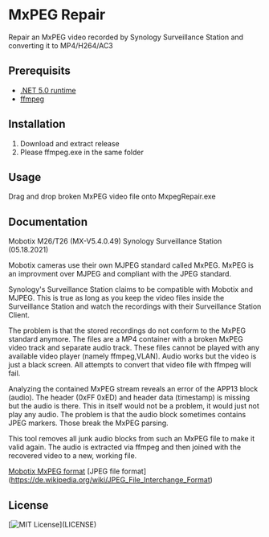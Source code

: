 # MxPEG Repair
Repair an MxPEG video recorded by Synology Surveillance Station and converting it to MP4/H264/AC3

## Prerequisits
- [.NET 5.0 runtime](https://dotnet.microsoft.com/download/dotnet/5.0/runtime)
- [ffmpeg](https://www.gyan.dev/ffmpeg/builds/)

## Installation 
1. Download and extract release
2. Please ffmpeg.exe in the same folder
    
## Usage
Drag and drop broken MxPEG video file onto MxpegRepair.exe

## Documentation

Mobotix M26/T26 (MX-V5.4.0.49)
Synology Surveillance Station (05.18.2021)

Mobotix cameras use their own MJPEG standard called MxPEG.
MxPEG is an improvment over MJPEG and compliant with the JPEG standard.

Synology's Surveillance Station claims to be compatible with Mobotix and MJPEG.
This is true as long as you keep the video files inside the Surveillance Station and watch the recordings with their Surveillance Station Client.

The problem is that the stored recordings do not conform to the MxPEG standard anymore. 
The files are a MP4 container with a broken MxPEG video track and separate audio track.
These files cannot be played with any available video player (namely ffmpeg,VLAN).
Audio works but the video is just a black screen. All attempts to convert that video file with ffmpeg will fail.

Analyzing the contained MxPEG stream reveals an error of the APP13 block (audio).
The header (0xFF 0xED) and header data (timestamp) is missing but the audio is there.
This in itself would not be a problem, it would just not play any audio.
The problem is that the audio block sometimes contains JPEG markers. Those break the MxPEG parsing.

This tool removes all junk audio blocks from such an MxPEG file to make it valid again.
The audio is extracted via ffmpeg and then joined with the recovered video to a new, working file.

[Mobotix MxPEG format](https://developer.mobotix.com/docs/mxpeg_frame.html)
[JPEG file format] (https://de.wikipedia.org/wiki/JPEG_File_Interchange_Format)
  
## License
[![MIT License](https://img.shields.io/apm/l/atomic-design-ui.svg?)](LICENSE)

  
